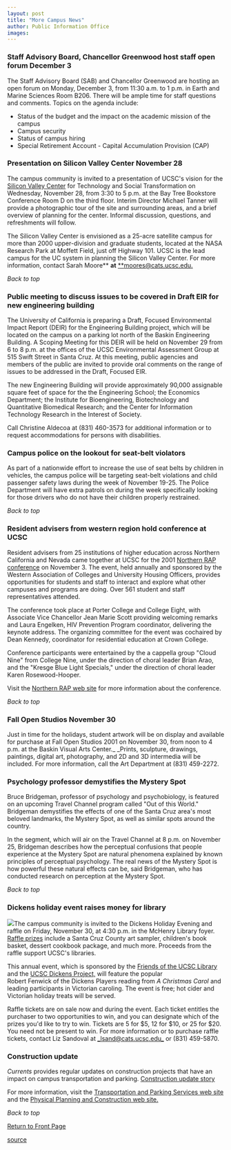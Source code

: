 ```yaml
---
layout: post
title: "More Campus News"
author: Public Information Office
images:
---
```


### Staff Advisory Board, Chancellor Greenwood host staff open forum December 3

The Staff Advisory Board (SAB) and Chancellor Greenwood are hosting an open forum on Monday, December 3, from 11:30 a.m. to 1 p.m. in Earth and Marine Sciences Room B206. There will be ample time for staff questions and comments. Topics on the agenda include:

* Status of the budget and the impact on the academic mission of the campus
* Campus security
* Status of campus hiring
* Special Retirement Account - Capital Accumulation Provision (CAP)

### Presentation on Silicon Valley Center November 28

The campus community is invited to a presentation of UCSC's vision for the [Silicon Valley Center][1] for Technology and Social Transformation on Wednesday, November 28, from 3:30 to 5 p.m. at the Bay Tree Bookstore Conference Room D on the third floor. Interim Director Michael Tanner will provide a photographic tour of the site and surrounding areas, and a brief overview of planning for the center. Informal discussion, questions, and refreshments will follow.   
  
The Silicon Valley Center is envisioned as a 25-acre satellite campus for more than 2000 upper-division and graduate students, located at the NASA Research Park at Moffett Field, just off Highway 101. UCSC is the lead campus for the UC system in planning the Silicon Valley Center. For more information, contact Sarah Moore** **at** [**moores@cats.ucsc.edu.][2]

_Back to top_

### Public meeting to discuss issues to be covered in Draft EIR for new engineering building

The University of California is preparing a Draft, Focused Environmental Impact Report (DEIR) for the Engineering Building project, which will be located on the campus on a parking lot north of the Baskin Engineering Building. A Scoping Meeting for this DEIR will be held on November 29 from 6 to 8 p.m. at the offices of the UCSC Environmental Assessment Group at 515 Swift Street in Santa Cruz. At this meeting, public agencies and members of the public are invited to provide oral comments on the range of issues to be addressed in the Draft, Focused EIR.

The new Engineering Building will provide approximately 90,000 assignable square feet of space for the the Engineering School; the Economics Department; the Institute for Bioengineering, Biotechnology and Quantitative Biomedical Research; and the Center for Information Technology Research in the Interest of Society.  
  
Call Christine Aldecoa at (831) 460-3573 for additional information or to request accommodations for persons with disabilities.

### Campus police on the lookout for seat-belt violators

As part of a nationwide effort to increase the use of seat belts by children in vehicles, the campus police will be targeting seat-belt violations and child passenger safety laws during the week of November 19-25. The Police Department will have extra patrols on during the week specifically looking for those drivers who do not have their children properly restrained.

_Back to top_

### Resident advisers from western region hold conference at UCSC

Resident advisers from 25 institutions of higher education across Northern California and Nevada came together at UCSC for the 2001 [Northern RAP conference][3] on November 3. The event, held annually and sponsored by the Western Association of Colleges and University Housing Officers, provides opportunities for students and staff to interact and explore what other campuses and programs are doing. Over 561 student and staff representatives attended.

The conference took place at Porter College and College Eight, with Associate Vice Chancellor Jean Marie Scott providing welcoming remarks and Laura Engelken, HIV Prevention Program coordinator, delivering the keynote address. The organizing committee for the event was cochaired by Dean Kennedy, coordinator for residential education at Crown College.   
  
Conference participants were entertained by the a cappella group "Cloud Nine" from College Nine, under the direction of choral leader Brian Arao, and the "Kresge Blue Light Specials," under the direction of choral leader Karen Rosewood-Hooper.

Visit the [Northern RAP web site][3] for more information about the conference.

_Back to top_

### Fall Open Studios November 30

Just in time for the holidays, student artwork will be on display and available for purchase at Fall Open Studios 2001 on November 30, from noon to 4 p.m. at the Baskin Visual Arts Center._ _Prints, sculpture, drawings, paintings, digital art, photography, and 2D and 3D intermedia will be included. For more information, call the Art Department at (831) 459-2272.

### Psychology professor demystifies the Mystery Spot

Bruce Bridgeman, professor of psychology and psychobiology, is featured on an upcoming Travel Channel program called "Out of this World." Bridgeman demystifies the effects of one of the Santa Cruz area's most beloved landmarks, the Mystery Spot, as well as similar spots around the country.

In the segment, which will air on the Travel Channel at 8 p.m. on November 25, Bridgeman describes how the perceptual confusions that people experience at the Mystery Spot are natural phenomena explained by known principles of perceptual psychology. The real news of the Mystery Spot is how powerful these natural effects can be, said Bridgeman, who has conducted research on perception at the Mystery Spot.

_Back to top_

### Dickens holiday event raises money for library

![][4]The campus community is invited to the Dickens Holiday Evening and raffle on Friday, November 30, at 4:30 p.m. in the McHenry Library foyer. [Raffle prizes][5] include a Santa Cruz County art sampler, children's book basket, dessert cookbook package, and much more. Proceeds from the raffle support UCSC's libraries.

This annual event, which is sponsored by the [Friends of the UCSC Library][6] and the [UCSC Dickens Project,][7] will feature the popular  
Robert Fenwick of the Dickens Players reading from _A Christmas Carol_ and leading participants in Victorian caroling. The event is free; hot cider and Victorian holiday treats will be served.

Raffle tickets are on sale now and during the event. Each ticket entitles the purchaser to two opportunities to win, and you can designate which of the prizes you'd like to try to win. Tickets are 5 for $5, 12 for $10, or 25 for $20. You need not be present to win. For more information or to purchase raffle tickets, contact Liz Sandoval at [_lsand@cats.ucsc.edu_][8] or (831) 459-5870.

### Construction update

_Currents_ provides regular updates on construction projects that have an impact on campus transportation and parking. [Construction update story][9]

For more information, visit the [Transportation and Parking Services web site][10] and the [Physical Planning and Construction web site.][11]

_Back to top_

[Return to Front Page][12]  

[1]: http://svcenter.ucsc.edu/
[2]: mailto:moores@cats.ucsc.edu
[3]: http://www.msu.edu/~smith133/northernrap.htm
[4]: ../art/dickens_graphic.gif
[5]: prizes.html
[6]: http://library.ucsc.edu/friends/
[7]: http://humwww.ucsc.edu/dickens/index.html
[8]: mailto:lsand@cats.ucsc.edu
[9]: ../../construction.html
[10]: http://www2.ucsc.edu/taps/
[11]: http://www2.ucsc.edu/ppc/
[12]: ../../index.html

[source](http://www1.ucsc.edu/currents/01-02/11-19/morenews.html "Permalink to morenews")
